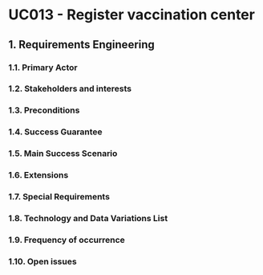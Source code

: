 # UC013 - Register vaccination center

## 1. Requirements Engineering

### 1.1. Primary Actor


### 1.2. Stakeholders and interests


### 1.3. Preconditions

### 1.4. Success Guarantee


### 1.5. Main Success Scenario

### 1.6. Extensions

### 1.7. Special Requirements

### 1.8. Technology and Data Variations List

### 1.9. Frequency of occurrence

### 1.10. Open issues